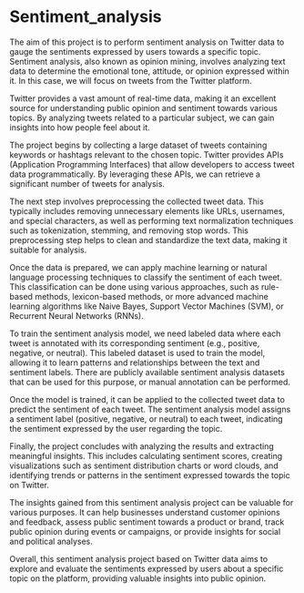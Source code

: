 # Sentiment_analysis
The aim of this project is to perform sentiment analysis on Twitter data to gauge the sentiments expressed by users towards a specific topic. Sentiment analysis, also known as opinion mining, involves analyzing text data to determine the emotional tone, attitude, or opinion expressed within it. In this case, we will focus on tweets from the Twitter platform.

Twitter provides a vast amount of real-time data, making it an excellent source for understanding public opinion and sentiment towards various topics. By analyzing tweets related to a particular subject, we can gain insights into how people feel about it.

The project begins by collecting a large dataset of tweets containing keywords or hashtags relevant to the chosen topic. Twitter provides APIs (Application Programming Interfaces) that allow developers to access tweet data programmatically. By leveraging these APIs, we can retrieve a significant number of tweets for analysis.

The next step involves preprocessing the collected tweet data. This typically includes removing unnecessary elements like URLs, usernames, and special characters, as well as performing text normalization techniques such as tokenization, stemming, and removing stop words. This preprocessing step helps to clean and standardize the text data, making it suitable for analysis.

Once the data is prepared, we can apply machine learning or natural language processing techniques to classify the sentiment of each tweet. This classification can be done using various approaches, such as rule-based methods, lexicon-based methods, or more advanced machine learning algorithms like Naive Bayes, Support Vector Machines (SVM), or Recurrent Neural Networks (RNNs).

To train the sentiment analysis model, we need labeled data where each tweet is annotated with its corresponding sentiment (e.g., positive, negative, or neutral). This labeled dataset is used to train the model, allowing it to learn patterns and relationships between the text and sentiment labels. There are publicly available sentiment analysis datasets that can be used for this purpose, or manual annotation can be performed.

Once the model is trained, it can be applied to the collected tweet data to predict the sentiment of each tweet. The sentiment analysis model assigns a sentiment label (positive, negative, or neutral) to each tweet, indicating the sentiment expressed by the user regarding the topic.

Finally, the project concludes with analyzing the results and extracting meaningful insights. This includes calculating sentiment scores, creating visualizations such as sentiment distribution charts or word clouds, and identifying trends or patterns in the sentiment expressed towards the topic on Twitter.

The insights gained from this sentiment analysis project can be valuable for various purposes. It can help businesses understand customer opinions and feedback, assess public sentiment towards a product or brand, track public opinion during events or campaigns, or provide insights for social and political analyses.

Overall, this sentiment analysis project based on Twitter data aims to explore and evaluate the sentiments expressed by users about a specific topic on the platform, providing valuable insights into public opinion.
